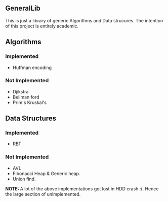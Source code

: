 GeneralLib
----------

This is just a library of generic Algorithms and Data strucures. The intention of this project is entirely academic.

Algorithms
----------

### Implemented
* Huffman encoding

### Not Implemented 
* Djikstra
* Bellman ford
* Prim's Kruskal's


Data Structures
---------------
### Implemented
* RBT

### Not Implemented 
* AVL
* Fibonacci Heap & Generic heap.
* Union find.

<b> NOTE: </b> A lot of the above implementations got lost in HDD crash :(. Hence the large section of unimplemented.
